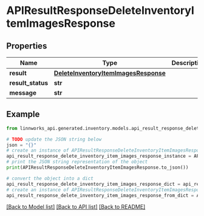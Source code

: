 # APIResultResponseDeleteInventoryItemImagesResponse


## Properties

Name | Type | Description | Notes
------------ | ------------- | ------------- | -------------
**result** | [**DeleteInventoryItemImagesResponse**](DeleteInventoryItemImagesResponse.md) |  | [optional] 
**result_status** | **str** |  | [optional] 
**message** | **str** |  | [optional] 

## Example

```python
from linnworks_api.generated.inventory.models.api_result_response_delete_inventory_item_images_response import APIResultResponseDeleteInventoryItemImagesResponse

# TODO update the JSON string below
json = "{}"
# create an instance of APIResultResponseDeleteInventoryItemImagesResponse from a JSON string
api_result_response_delete_inventory_item_images_response_instance = APIResultResponseDeleteInventoryItemImagesResponse.from_json(json)
# print the JSON string representation of the object
print(APIResultResponseDeleteInventoryItemImagesResponse.to_json())

# convert the object into a dict
api_result_response_delete_inventory_item_images_response_dict = api_result_response_delete_inventory_item_images_response_instance.to_dict()
# create an instance of APIResultResponseDeleteInventoryItemImagesResponse from a dict
api_result_response_delete_inventory_item_images_response_from_dict = APIResultResponseDeleteInventoryItemImagesResponse.from_dict(api_result_response_delete_inventory_item_images_response_dict)
```
[[Back to Model list]](../README.md#documentation-for-models) [[Back to API list]](../README.md#documentation-for-api-endpoints) [[Back to README]](../README.md)


